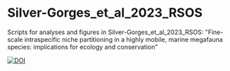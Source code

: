 # Silver-Gorges_et_al_2023_RSOS
Scripts for analyses and figures in Silver-Gorges_et_al_2023_RSOS: "Fine-scale intraspecific niche partitioning in a highly mobile, marine megafauna species: implications for ecology and conservation"

[![DOI](https://zenodo.org/badge/624063508.svg)](https://zenodo.org/badge/latestdoi/624063508)
